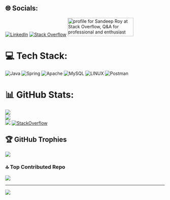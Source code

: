 
## 🌐 Socials:
[![LinkedIn](https://img.shields.io/badge/LinkedIn-%230077B5.svg?logo=linkedin&logoColor=white)](https://linkedin.com/in/sandeep-roy-403a78274) [![Stack Overflow](https://img.shields.io/badge/-Stackoverflow-FE7A16?logo=stack-overflow&logoColor=white)](https://stackoverflow.com/users/4407572)
<a href="https://stackoverflow.com/users/4407572/sandeep-roy"><img src="https://stackoverflow.com/users/flair/4407572.png" width="208" height="58" alt="profile for Sandeep Roy at Stack Overflow, Q&amp;A for professional and enthusiast programmers" title="profile for Sandeep Roy at Stack Overflow, Q&amp;A for professional and enthusiast programmers"></a>
# 💻 Tech Stack:
![Java](https://img.shields.io/badge/java-%23ED8B00.svg?style=for-the-badge&logo=java&logoColor=white) ![Spring](https://img.shields.io/badge/spring-%236DB33F.svg?style=for-the-badge&logo=spring&logoColor=white) ![Apache](https://img.shields.io/badge/apache-%23D42029.svg?style=for-the-badge&logo=apache&logoColor=white) ![MySQL](https://img.shields.io/badge/mysql-%2300f.svg?style=for-the-badge&logo=mysql&logoColor=white) ![LINUX](https://img.shields.io/badge/Linux-FCC624?style=for-the-badge&logo=linux&logoColor=black) ![Postman](https://img.shields.io/badge/Postman-FF6C37?style=for-the-badge&logo=postman&logoColor=white)
# 📊 GitHub Stats:
![](https://github-readme-stats.vercel.app/api?username=sandeepRoy&theme=default&hide_border=false&include_all_commits=true&count_private=true)<br/>
![](https://github-readme-streak-stats.herokuapp.com/?user=sandeepRoy&theme=default&hide_border=false)<br/>
![](https://github-readme-stats.vercel.app/api/top-langs/?username=sandeepRoy&theme=default&hide_border=false&include_all_commits=true&count_private=true&layout=compact)
<a href="https://stackoverflow.com/users/10249156/wasitshafi" target="_blank">
<img alt="StackOverflow"
src="https://stackoverflow-badge.vercel.app/?userID=4407572" />
</a>

## 🏆 GitHub Trophies
![](https://github-profile-trophy.vercel.app/?username=sandeepRoy&theme=flat&no-frame=false&no-bg=false&margin-w=4)

### 🔝 Top Contributed Repo
![](https://github-contributor-stats.vercel.app/api?username=sandeepRoy&limit=5&theme=flat&combine_all_yearly_contributions=true)

---
[![](https://visitcount.itsvg.in/api?id=sandeepRoy&icon=1&color=1)](https://visitcount.itsvg.in)
